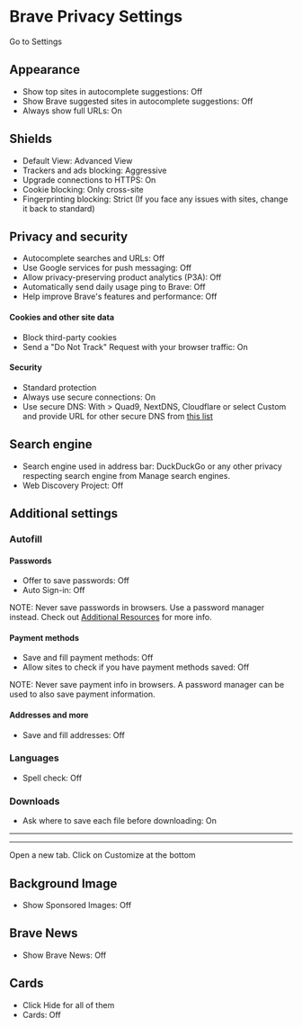 # Brave Privacy Settings

Go to Settings



## Appearance
- Show top sites in autocomplete suggestions: Off
- Show Brave suggested sites in autocomplete suggestions: Off
- Always show full URLs: On



## Shields
- Default View: Advanced View
- Trackers and ads blocking: Aggressive
- Upgrade connections to HTTPS: On
- Cookie blocking: Only cross-site
- Fingerprinting blocking: Strict (If you face any issues with sites, change it back to standard)



## Privacy and security
- Autocomplete searches and URLs: Off
- Use Google services for push messaging: Off
- Allow privacy-preserving product analytics (P3A): Off
- Automatically send daily usage ping to Brave: Off
- Help improve Brave's features and performance: Off

#### Cookies and other site data
- Block third-party cookies
- Send a "Do Not Track" Request with your browser traffic: On

#### Security
- Standard protection
- Always use secure connections: On
- Use secure DNS: With > Quad9, NextDNS, Cloudflare or select Custom and provide URL for other secure DNS from [this list](https://privacyguides.org/providers/dns/)



## Search engine
- Search engine used in address bar: DuckDuckGo or any other 
privacy respecting search engine from Manage search engines.
- Web Discovery Project: Off



## Additional settings


### Autofill

#### Passwords
- Offer to save passwords: Off
- Auto Sign-in: Off

NOTE: Never save passwords in browsers. Use a password manager instead. Check out [Additional Resources](https://github.com/the-weird-aquarian/privacy-settings#additional-resources) for more info.

#### Payment methods
- Save and fill payment methods: Off
- Allow sites to check if you have payment methods saved: Off

NOTE: Never save payment info in browsers. A password manager can be used to also save payment information.

#### Addresses and more
- Save and fill addresses: Off


### Languages
- Spell check: Off


### Downloads
- Ask where to save each file before downloading: On



---
---



Open a new tab. Click on Customize at the bottom



## Background Image
- Show Sponsored Images: Off



## Brave News
- Show Brave News: Off



## Cards
- Click Hide for all of them
- Cards: Off











